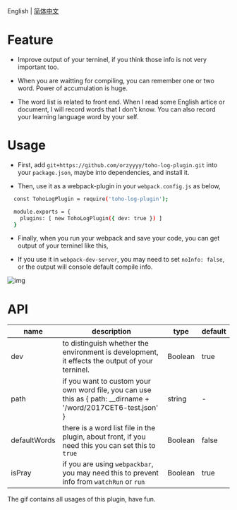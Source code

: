English | [简体中文](./README-zh_CN.md)

# Feature

- Improve output of your terninel, if you think those info is not very important too.

- When you are waitting for compiling, you can remember one or two word. Power of accumulation is huge.

- The word list is related to front end. When I read some English artice or document, I will record words that I don't know. You can also record your learning language word by your self.

# Usage

- First, add `git+https://github.com/orzyyyy/toho-log-plugin.git` into your `package.json`, maybe into dependencies, and install it.

- Then, use it as a webpack-plugin in your `webpack.config.js` as below,

```bash
  const TohoLogPlugin = require('toho-log-plugin');

  module.exports = {
    plugins: [ new TohoLogPlugin({ dev: true }) ]
  }

```

- Finally, when you run your webpack and save your code, you can get output of your terninel like this,

- If you use it in `webpack-dev-server`, you may need to set `noInfo: false`, or the output will console default compile info.

![img](./docs/demo.gif)

# API

| name         | description                                                                                                      | type    | default |
| ------------ | ---------------------------------------------------------------------------------------------------------------- | ------- | ------- |
| dev          | to distinguish whether the environment is development, it effects the output of your terninel.                   | Boolean | true    |
| path         | if you want to custom your own word file, you can use this as { path: \_\_dirname + '/word/2017CET6-test.json' } | string  | -       |
| defaultWords | there is a word list file in the plugin, about front, if you need this you can set this to `true`                | Boolean | false   |
| isPray       | if you are using `webpackbar`, you may need this to prevent info from `watchRun` or `run`                        | Boolean | true    |

The gif contains all usages of this plugin, have fun.
